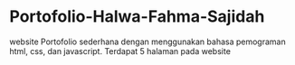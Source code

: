 # Portofolio-Halwa-Fahma-Sajidah
website Portofolio sederhana dengan menggunakan bahasa pemograman html, css, dan javascript. Terdapat 5 halaman pada website 
